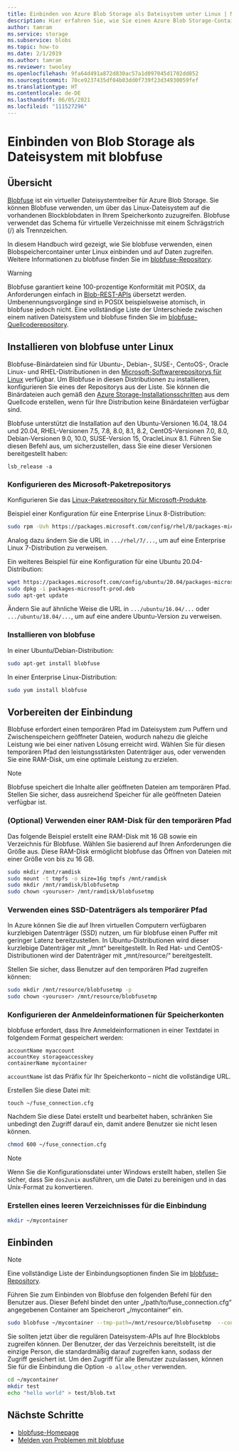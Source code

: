 ```yaml
---
title: Einbinden von Azure Blob Storage als Dateisystem unter Linux | Microsoft-Dokumentation
description: Hier erfahren Sie, wie Sie einen Azure Blob Storage-Container mit blobfuse, einem virtuellen Dateisystemtreiber unter Linux, einbinden.
author: tamram
ms.service: storage
ms.subservice: blobs
ms.topic: how-to
ms.date: 2/1/2019
ms.author: tamram
ms.reviewer: twooley
ms.openlocfilehash: 9fa64d491a872d830ac57a1d097045d1702dd852
ms.sourcegitcommit: 70ce9237435df04b03dd0f739f23d34930059fef
ms.translationtype: HT
ms.contentlocale: de-DE
ms.lasthandoff: 06/05/2021
ms.locfileid: "111527296"
---
```

# <a name="how-to-mount-blob-storage-as-a-file-system-with-blobfuse"></a>Einbinden von Blob Storage als Dateisystem mit blobfuse

## <a name="overview"></a>Übersicht
[Blobfuse](https://github.com/Azure/azure-storage-fuse) ist ein virtueller Dateisystemtreiber für Azure Blob Storage. Sie können Blobfuse verwenden, um über das Linux-Dateisystem auf die vorhandenen Blockblobdaten in Ihrem Speicherkonto zuzugreifen. Blobfuse verwendet das Schema für virtuelle Verzeichnisse mit einem Schrägstrich (/) als Trennzeichen.  

In diesem Handbuch wird gezeigt, wie Sie blobfuse verwenden, einen Blobspeichercontainer unter Linux einbinden und auf Daten zugreifen. Weitere Informationen zu blobfuse finden Sie im [blobfuse-Repository](https://github.com/Azure/azure-storage-fuse).

> [!WARNING]
> Blobfuse garantiert keine 100-prozentige Konformität mit POSIX, da Anforderungen einfach in [Blob-REST-APIs](/rest/api/storageservices/blob-service-rest-api) übersetzt werden. Umbenennungsvorgänge sind in POSIX beispielsweise atomisch, in blobfuse jedoch nicht.
> Eine vollständige Liste der Unterschiede zwischen einem nativen Dateisystem und blobfuse finden Sie im [blobfuse-Quellcoderepository](https://github.com/azure/azure-storage-fuse).
> 

## <a name="install-blobfuse-on-linux"></a>Installieren von blobfuse unter Linux
Blobfuse-Binärdateien sind für Ubuntu-, Debian-, SUSE-, CentoOS-, Oracle Linux- und RHEL-Distributionen in den [Microsoft-Softwarerepositorys für Linux](/windows-server/administration/Linux-Package-Repository-for-Microsoft-Software) verfügbar. Um Blobfuse in diesen Distributionen zu installieren, konfigurieren Sie eines der Repositorys aus der Liste. Sie können die Binärdateien auch gemäß den [Azure Storage-Installationsschritten](https://github.com/Azure/azure-storage-fuse/wiki/1.-Installation#option-2---build-from-source) aus dem Quellcode erstellen, wenn für Ihre Distribution keine Binärdateien verfügbar sind.

Blobfuse unterstützt die Installation auf den Ubuntu-Versionen 16.04, 18.04 und 20.04, RHEL-Versionen 7.5, 7.8, 8.0, 8.1, 8.2, CentOS-Versionen 7.0, 8.0, Debian-Versionen 9.0, 10.0, SUSE-Version 15, OracleLinux  8.1. Führen Sie diesen Befehl aus, um sicherzustellen, dass Sie eine dieser Versionen bereitgestellt haben:
```
lsb_release -a
```

### <a name="configure-the-microsoft-package-repository"></a>Konfigurieren des Microsoft-Paketrepositorys
Konfigurieren Sie das [Linux-Paketrepository für Microsoft-Produkte](/windows-server/administration/Linux-Package-Repository-for-Microsoft-Software).

Beispiel einer Konfiguration für eine Enterprise Linux 8-Distribution:
```bash
sudo rpm -Uvh https://packages.microsoft.com/config/rhel/8/packages-microsoft-prod.rpm
```

Analog dazu ändern Sie die URL in `.../rhel/7/...`, um auf eine Enterprise Linux 7-Distribution zu verweisen.

Ein weiteres Beispiel für eine Konfiguration für eine Ubuntu 20.04-Distribution:
```bash
wget https://packages.microsoft.com/config/ubuntu/20.04/packages-microsoft-prod.deb
sudo dpkg -i packages-microsoft-prod.deb
sudo apt-get update
```

Ändern Sie auf ähnliche Weise die URL in `.../ubuntu/16.04/...` oder `.../ubuntu/18.04/...`, um auf eine andere Ubuntu-Version zu verweisen.

### <a name="install-blobfuse"></a>Installieren von blobfuse

In einer Ubuntu/Debian-Distribution:
```bash
sudo apt-get install blobfuse
```

In einer Enterprise Linux-Distribution:
```bash    
sudo yum install blobfuse
```

## <a name="prepare-for-mounting"></a>Vorbereiten der Einbindung
Blobfuse erfordert einen temporären Pfad im Dateisystem zum Puffern und Zwischenspeichern geöffneter Dateien, wodurch nahezu die gleiche Leistung wie bei einer nativen Lösung erreicht wird. Wählen Sie für diesen temporären Pfad den leistungsstärksten Datenträger aus, oder verwenden Sie eine RAM-Disk, um eine optimale Leistung zu erzielen. 

> [!NOTE]
> Blobfuse speichert die Inhalte aller geöffneten Dateien am temporären Pfad. Stellen Sie sicher, dass ausreichend Speicher für alle geöffneten Dateien verfügbar ist. 
> 

### <a name="optional-use-a-ramdisk-for-the-temporary-path"></a>(Optional) Verwenden einer RAM-Disk für den temporären Pfad
Das folgende Beispiel erstellt eine RAM-Disk mit 16 GB sowie ein Verzeichnis für Blobfuse. Wählen Sie basierend auf Ihren Anforderungen die Größe aus. Diese RAM-Disk ermöglicht blobfuse das Öffnen von Dateien mit einer Größe von bis zu 16 GB. 
```bash
sudo mkdir /mnt/ramdisk
sudo mount -t tmpfs -o size=16g tmpfs /mnt/ramdisk
sudo mkdir /mnt/ramdisk/blobfusetmp
sudo chown <youruser> /mnt/ramdisk/blobfusetmp
```

### <a name="use-an-ssd-as-a-temporary-path"></a>Verwenden eines SSD-Datenträgers als temporärer Pfad
In Azure können Sie die auf Ihren virtuellen Computern verfügbaren kurzlebigen Datenträger (SSD) nutzen, um für blobfuse einen Puffer mit geringer Latenz bereitzustellen. In Ubuntu-Distributionen wird dieser kurzlebige Datenträger mit „/mnt“ bereitgestellt. In Red Hat- und CentOS-Distributionen wird der Datenträger mit „mnt/resource/“ bereitgestellt.

Stellen Sie sicher, dass Benutzer auf den temporären Pfad zugreifen können:
```bash
sudo mkdir /mnt/resource/blobfusetmp -p
sudo chown <youruser> /mnt/resource/blobfusetmp
```

### <a name="configure-your-storage-account-credentials"></a>Konfigurieren der Anmeldeinformationen für Speicherkonten
blobfuse erfordert, dass Ihre Anmeldeinformationen in einer Textdatei in folgendem Format gespeichert werden: 

```
accountName myaccount
accountKey storageaccesskey
containerName mycontainer
```
`accountName` ist das Präfix für Ihr Speicherkonto – nicht die vollständige URL.

Erstellen Sie diese Datei mit:

```
touch ~/fuse_connection.cfg
```

Nachdem Sie diese Datei erstellt und bearbeitet haben, schränken Sie unbedingt den Zugriff darauf ein, damit andere Benutzer sie nicht lesen können.
```bash
chmod 600 ~/fuse_connection.cfg
```

> [!NOTE]
> Wenn Sie die Konfigurationsdatei unter Windows erstellt haben, stellen Sie sicher, dass Sie `dos2unix` ausführen, um die Datei zu bereinigen und in das Unix-Format zu konvertieren. 
>

### <a name="create-an-empty-directory-for-mounting"></a>Erstellen eines leeren Verzeichnisses für die Einbindung
```bash
mkdir ~/mycontainer
```

## <a name="mount"></a>Einbinden

> [!NOTE]
> Eine vollständige Liste der Einbindungsoptionen finden Sie im [blobfuse-Repository](https://github.com/Azure/azure-storage-fuse#mount-options).  
> 

Führen Sie zum Einbinden von Blobfuse den folgenden Befehl für den Benutzer aus. Dieser Befehl bindet den unter „/path/to/fuse_connection.cfg“ angegebenen Container am Speicherort „/mycontainer“ ein.

```bash
sudo blobfuse ~/mycontainer --tmp-path=/mnt/resource/blobfusetmp  --config-file=/path/to/fuse_connection.cfg -o attr_timeout=240 -o entry_timeout=240 -o negative_timeout=120
```

Sie sollten jetzt über die regulären Dateisystem-APIs auf Ihre Blockblobs zugreifen können. Der Benutzer, der das Verzeichnis bereitstellt, ist die einzige Person, die standardmäßig darauf zugreifen kann, sodass der Zugriff gesichert ist. Um den Zugriff für alle Benutzer zuzulassen, können Sie für die Einbindung die Option ```-o allow_other``` verwenden. 

```bash
cd ~/mycontainer
mkdir test
echo "hello world" > test/blob.txt
```

## <a name="next-steps"></a>Nächste Schritte

* [blobfuse-Homepage](https://github.com/Azure/azure-storage-fuse#blobfuse)
* [Melden von Problemen mit blobfuse](https://github.com/Azure/azure-storage-fuse/issues)
